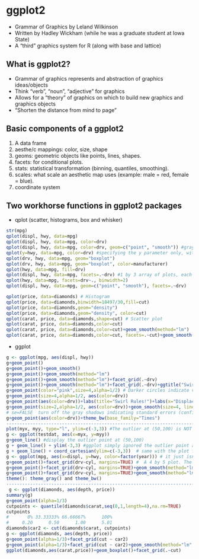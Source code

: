 # ggplot2
* Grammar	of	Graphics by	Leland	Wilkinson	
* Written	by	Hadley	Wickham	(while	he	was	a	graduate	student	at	Iowa	State)	
* A	“third”	graphics	system	for	R	(along	with	base and	lattice)	

## What is ggplot2?

* Grammar	of	graphics	represents	and	abstraction	of	graphics	ideas/objects	
* Think	“verb”,	“noun”,	“adjective”	for	graphics	
* Allows	for	a	“theory”	of	graphics	on	which	to	build	new	graphics	and	graphics	objects	
* “Shorten	the	distance	from	mind	to	page”	

## Basic components of a ggplot2
1. A	data	frame	
2. aesthe/c mappings:	color,	size, shape	
3. geoms:	geometric	objects	like	points,	lines,	shapes.		
4. facets:	for	conditional	plots.		
5. stats:	statistical	transformation (binning,	quantiles,	smoothing).		
6. scales:	what	scale	an	aesthetic	map	uses	(example:	male	=	red,	female	=	blue).		
7. coordinate	system		

## Two workhorse functions in ggplot2 packages
* qplot (scatter, histograms, box and whisker)
```r
str(mpg)
qplot(displ, hwy, data=mpg)
qplot(displ, hwy, data=mpg, color=drv)
qplot(displ, hwy, data=mpg, color=drv, geom=c("point", "smooth")) #gray areas surrounding each trend lines indicate the 95% confidence intervals for the lines.
qplot(y=hwy, data=mpg, color=drv) #specifying the y parameter only, without an x argument, plots the values of the y argument in the order in which they occur in the data.
qplot(drv, hwy, data=mpg, geom="boxplot")
qplot(drv, hwy, data=mpg, geom="boxplot", color=manufacturer)
qplot(hwy, data=mpg, fill=drv)
qplot(displ, hwy, data=mpg, facets=.~drv) #1 by 3 array of plots, each is labeled at the top with the factor label (4,f, or r).the . indicates a single row
qplot(hwy, data=mpg, facets=drv~., binwidth=2)
qplot(displ, hwy, data=mpg, geom=c("point", "smooth"), facets=.~drv)
```
```r
qplot(price, data=diamonds) # Histogram
qplot(price, data=diamonds,binwidth=18497/30,fill=cut)
qplot(price, data=diamonds,geom="density")
qplot(price, data=diamonds,geom="density", color=cut)
qplot(carat, price, data=diamonds,shape=cut) # Scatter plot
qplot(carat, price, data=diamonds,color=cut)
qplot(carat, price, data=diamonds,color=cut)+geom_smooth(method="lm")
qplot(carat, price, data=diamonds,color=cut, facets=.~cut)+geom_smooth(method="lm")
```

* ggplot
```r
g <- ggplot(mpg, aes(displ, hwy))
g+geom_point()
g+geom_point()+geom_smooth()
g+geom_point()+geom_smooth(method="lm")
g+geom_point()+geom_smooth(method="lm")+facet_grid(.~drv)
g+geom_point()+geom_smooth(method="lm")+facet_grid(.~drv)+ggtitle("Swirl Rules!")
g+geom_point(color="pink",size=4,alpha=1/2) # Darker circles indicate values hit by multiple data points.
g+geom_point(size=4,alpha=1/2, aes(color=drv)) 
g+geom_point(aes(color=drv))+labs(title="Swirl Rules!")+labs(x="Displacement", y="Hwy Mileage")
g+geom_point(size=2,alpha=1/2, aes(color=drv))+geom_smooth(size=4, linetype=3, method="lm", se=FALSE) 
# se=FALSE  turn off the gray shadows indicating standard errors (confidence intervals).
g+geom_point(aes(color=drv))+theme_bw(base_family="Times")
------------------------------------------------------------------------------------------------------------------
plot(myx, myy, type="l", ylim=c(-3,3)) #The outlier at (50,100) is NOT shown on the line plot.
g <- ggplot(testdat, aes(x=myx, y=myy))
g+geom_line() #display the outlier point at (50,100)
g + geom_line() + ylim(-3,3) #ggplot simply ignored the outlier point at (50,100).
g + geom_line() + coord_cartesian(ylim=c(-3,3))  # same with the plot function in base plotting system
g <- ggplot(mpg, aes(x=displ, y=hwy, color=factor(year))) # it just isn't visible yet since you didn't add a layer. If you typed g at the command line,R would return an error in red
g+geom_point()+facet_grid(drv~cyl, margins=TRUE) #  A 4 by 5 plot. The margins argument tells ggplot to display the marginal totals over each row and column
g+geom_point()+facet_grid(drv~cyl, margins=TRUE)+geom_smooth(method="lm", se=FALSE, size=2, color="black")
g+geom_point()+facet_grid(drv~cyl, margins=TRUE)+geom_smooth(method="lm", se=FALSE, size=2, color="black")+labs(x="Displacement",y="Highway Mileage",title="Swirl Rules!")
theme(): theme_gray() and theme_bw()
----------------------------------------------------------------------------------------------------------------
 g <- ggplot(diamonds, aes(depth, price))
summary(g)
g+geom_point(alpha=1/3)
cutpoints <- quantile(diamonds$carat,seq(0,1,length=4),na.rm=TRUE)
cutpoints
#       0% 33.33333% 66.66667%      100% 
#     0.20      0.50      1.00      5.01 
diamonds$car2 <- cut(diamonds$carat, cutpoints)
g <- ggplot(diamonds, aes(depth, price))
g+geom_point(alpha=1/3)+facet_grid(cut ~ car2)
g+geom_point(alpha=1/3)+facet_grid(cut ~ car2)+geom_smooth(method="lm", size=3, color="pink")
ggplot(diamonds,aes(carat,price))+geom_boxplot()+facet_grid(.~cut) 
``` 
 
 

